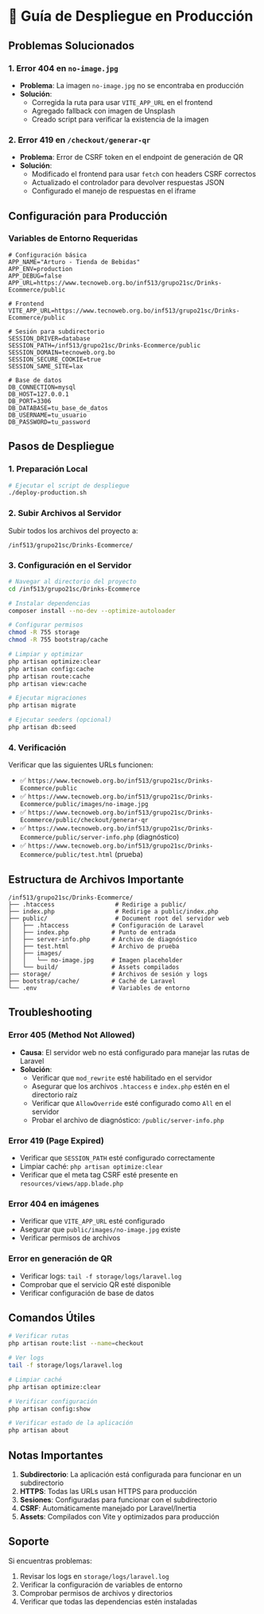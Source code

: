 # 🚀 Guía de Despliegue en Producción

## Problemas Solucionados

### 1. Error 404 en `no-image.jpg`
- **Problema**: La imagen `no-image.jpg` no se encontraba en producción
- **Solución**: 
  - Corregida la ruta para usar `VITE_APP_URL` en el frontend
  - Agregado fallback con imagen de Unsplash
  - Creado script para verificar la existencia de la imagen

### 2. Error 419 en `/checkout/generar-qr`
- **Problema**: Error de CSRF token en el endpoint de generación de QR
- **Solución**:
  - Modificado el frontend para usar `fetch` con headers CSRF correctos
  - Actualizado el controlador para devolver respuestas JSON
  - Configurado el manejo de respuestas en el iframe

## Configuración para Producción

### Variables de Entorno Requeridas

```env
# Configuración básica
APP_NAME="Arturo - Tienda de Bebidas"
APP_ENV=production
APP_DEBUG=false
APP_URL=https://www.tecnoweb.org.bo/inf513/grupo21sc/Drinks-Ecommerce/public

# Frontend
VITE_APP_URL=https://www.tecnoweb.org.bo/inf513/grupo21sc/Drinks-Ecommerce/public

# Sesión para subdirectorio
SESSION_DRIVER=database
SESSION_PATH=/inf513/grupo21sc/Drinks-Ecommerce/public
SESSION_DOMAIN=tecnoweb.org.bo
SESSION_SECURE_COOKIE=true
SESSION_SAME_SITE=lax

# Base de datos
DB_CONNECTION=mysql
DB_HOST=127.0.0.1
DB_PORT=3306
DB_DATABASE=tu_base_de_datos
DB_USERNAME=tu_usuario
DB_PASSWORD=tu_password
```

## Pasos de Despliegue

### 1. Preparación Local

```bash
# Ejecutar el script de despliegue
./deploy-production.sh
```

### 2. Subir Archivos al Servidor

Subir todos los archivos del proyecto a:
```
/inf513/grupo21sc/Drinks-Ecommerce/
```

### 3. Configuración en el Servidor

```bash
# Navegar al directorio del proyecto
cd /inf513/grupo21sc/Drinks-Ecommerce

# Instalar dependencias
composer install --no-dev --optimize-autoloader

# Configurar permisos
chmod -R 755 storage
chmod -R 755 bootstrap/cache

# Limpiar y optimizar
php artisan optimize:clear
php artisan config:cache
php artisan route:cache
php artisan view:cache

# Ejecutar migraciones
php artisan migrate

# Ejecutar seeders (opcional)
php artisan db:seed
```

### 4. Verificación

Verificar que las siguientes URLs funcionen:
- ✅ `https://www.tecnoweb.org.bo/inf513/grupo21sc/Drinks-Ecommerce/public`
- ✅ `https://www.tecnoweb.org.bo/inf513/grupo21sc/Drinks-Ecommerce/public/images/no-image.jpg`
- ✅ `https://www.tecnoweb.org.bo/inf513/grupo21sc/Drinks-Ecommerce/public/checkout/generar-qr`
- ✅ `https://www.tecnoweb.org.bo/inf513/grupo21sc/Drinks-Ecommerce/public/server-info.php` (diagnóstico)
- ✅ `https://www.tecnoweb.org.bo/inf513/grupo21sc/Drinks-Ecommerce/public/test.html` (prueba)

## Estructura de Archivos Importante

```
/inf513/grupo21sc/Drinks-Ecommerce/
├── .htaccess                 # Redirige a public/
├── index.php                 # Redirige a public/index.php
├── public/                   # Document root del servidor web
│   ├── .htaccess            # Configuración de Laravel
│   ├── index.php            # Punto de entrada
│   ├── server-info.php      # Archivo de diagnóstico
│   ├── test.html            # Archivo de prueba
│   ├── images/
│   │   └── no-image.jpg     # Imagen placeholder
│   └── build/               # Assets compilados
├── storage/                 # Archivos de sesión y logs
├── bootstrap/cache/         # Caché de Laravel
└── .env                     # Variables de entorno
```

## Troubleshooting

### Error 405 (Method Not Allowed)
- **Causa**: El servidor web no está configurado para manejar las rutas de Laravel
- **Solución**:
  - Verificar que `mod_rewrite` esté habilitado en el servidor
  - Asegurar que los archivos `.htaccess` e `index.php` estén en el directorio raíz
  - Verificar que `AllowOverride` esté configurado como `All` en el servidor
  - Probar el archivo de diagnóstico: `/public/server-info.php`

### Error 419 (Page Expired)
- Verificar que `SESSION_PATH` esté configurado correctamente
- Limpiar caché: `php artisan optimize:clear`
- Verificar que el meta tag CSRF esté presente en `resources/views/app.blade.php`

### Error 404 en imágenes
- Verificar que `VITE_APP_URL` esté configurado
- Asegurar que `public/images/no-image.jpg` existe
- Verificar permisos de archivos

### Error en generación de QR
- Verificar logs: `tail -f storage/logs/laravel.log`
- Comprobar que el servicio QR esté disponible
- Verificar configuración de base de datos

## Comandos Útiles

```bash
# Verificar rutas
php artisan route:list --name=checkout

# Ver logs
tail -f storage/logs/laravel.log

# Limpiar caché
php artisan optimize:clear

# Verificar configuración
php artisan config:show

# Verificar estado de la aplicación
php artisan about
```

## Notas Importantes

1. **Subdirectorio**: La aplicación está configurada para funcionar en un subdirectorio
2. **HTTPS**: Todas las URLs usan HTTPS para producción
3. **Sesiones**: Configuradas para funcionar con el subdirectorio
4. **CSRF**: Automáticamente manejado por Laravel/Inertia
5. **Assets**: Compilados con Vite y optimizados para producción

## Soporte

Si encuentras problemas:
1. Revisar los logs en `storage/logs/laravel.log`
2. Verificar la configuración de variables de entorno
3. Comprobar permisos de archivos y directorios
4. Verificar que todas las dependencias estén instaladas 